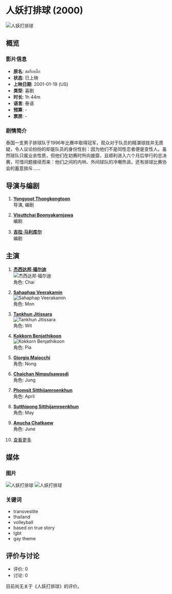 # 人妖打排球 (2000)

![人妖打排球](https://media.themoviedb.org/t/p/w300_and_h450_bestv2/oshXupyCh2hkGfDVtQvZ84wnMNu.jpg)

## 概览

### 影片信息
- **原名**: สตรีเหล็ก
- **状态**: 已上映
- **上映日期**: 2001-01-19 (US)
- **类型**: 喜剧
- **时长**: 1h 44m
- **语言**: 泰语
- **预算**: -
- **票房**: -

### 剧情简介

泰国一支男子排球队于1996年比赛中取得冠军，观众对于队员的精湛球技并无质疑，令人议论纷纷的却是队员的身份性别：因为他们不是同性恋者便是变性人。虽然球队只属业余性质，但他们在初赛时所向披靡，且顺利进入六个月后举行的总决赛，可惜问题接续而来：他们之间的内哄、外间球队的冷嘲热讽，还有排球比赛协会的蓄意排斥……

## 导演与编剧

1. **[Yongyoot Thongkongtoon](https://www.themoviedb.org/person/1091281?language=zh-CN)**  
   导演, 编剧

2. **[Visuttchai Boonyakarnjawa](https://www.themoviedb.org/person/1647822?language=zh-CN)**  
   编剧

3. **[吉拉·马利库尔](https://www.themoviedb.org/person/1118827?language=zh-CN)**  
   编剧

## 主演

1. **[杰西达邦·福尔迪](https://www.themoviedb.org/person/113949?language=zh-CN)**  
   ![杰西达邦·福尔迪](https://media.themoviedb.org/t/p/w138_and_h175_face/jNbzBkGr4VnlPexo8Vv6R6K2FlM.jpg)  
   角色: Chai

2. **[Sahaphap Veerakamin](https://www.themoviedb.org/person/1647815-sahaphap-veerakamin?language=zh-CN)**  
   ![Sahaphap Veerakamin](https://media.themoviedb.org/t/p/w138_and_h175_face/h5h1Id254RlW4aQ9ulIW8ZZv4kO.jpg)  
   角色: Mon

3. **[Tankhun Jitissara](https://www.themoviedb.org/person/1647816-tankhun-jitissara?language=zh-CN)**  
   ![Tankhun Jitissara](https://media.themoviedb.org/t/p/w138_and_h175_face/5FUFofIWIDdSiIyVbFi1AcihqY2.jpg)  
   角色: Wit

4. **[Kokkorn Benjathikoon](https://www.themoviedb.org/person/1647817-kokkorn-benjathikoon?language=zh-CN)**  
   ![Kokkorn Benjathikoon](https://media.themoviedb.org/t/p/w138_and_h175_face/8FMDvNneB3aHjBccRH5GUFCyJWQ.jpg)  
   角色: Pia

5. **[Giorgio Maiocchi](https://www.themoviedb.org/person/1365833-giorgio-maiocchi?language=zh-CN)**  
   角色: Nong

6. **[Chaichan Nimpulsawasdi](https://www.themoviedb.org/person/1278042-chaichan-nimpulsawasdi?language=zh-CN)**  
   角色: Jung

7. **[Phomsit Sitthijamroenkhun](https://www.themoviedb.org/person/1647819-phomsit-sitthijamroenkhun?language=zh-CN)**  
   角色: April

8. **[Sutthipong Sitthijamroenkhun](https://www.themoviedb.org/person/1647820-sutthipong-sitthijamroenkhun?language=zh-CN)**  
   角色: May

9. **[Anucha Chatkaew](https://www.themoviedb.org/person/1647821-anucha-chatkaew?language=zh-CN)**  
   角色: June

10. [查看更多](https://www.themoviedb.org/movie/106230/cast?language=zh-CN)

## 媒体

### 图片
![人妖打排球](https://media.themoviedb.org/t/p/w533_and_h300_bestv2/sV0fkwQm0f6BXS24srw1YWe7YWd.jpg)
![人妖打排球](https://media.themoviedb.org/t/p/w220_and_h330_face/oshXupyCh2hkGfDVtQvZ84wnMNu.jpg)

### 关键词
- transvestite
- thailand
- volleyball
- based on true story
- lgbt
- gay theme

## 评价与讨论
- 评价: 0
- 讨论: 0

目前尚无关于《人妖打排球》的评价。